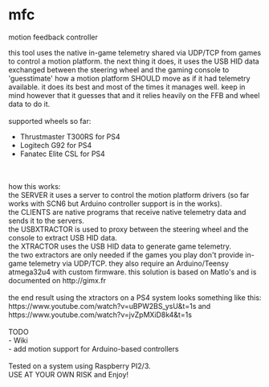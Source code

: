 # mfc
motion feedback controller

this tool uses the native in-game telemetry shared via UDP/TCP from games to control a motion platform.
the next thing it does, it uses the USB HID data exchanged between the steering wheel and the gaming console to 'guesstimate' how a motion platform SHOULD move as if it had telemetry available. it does its best and most of the times it manages well. keep in mind however that it guesses that and it relies heavily on the FFB and wheel data to do it.
<br>
<br>supported wheels so far:
- Thrustmaster T300RS for PS4
- Logitech G92 for PS4
- Fanatec Elite CSL for PS4
<br>
<br>how this works:<br>
the SERVER it uses a server to control the motion platform drivers (so far works with SCN6 but Arduino controller support is in the works).<br>
the CLIENTS are native programs that receive native telemetry data and sends it to the servers.<br>
the USBXTRACTOR is used to proxy between the steering wheel and the console to extract USB HID data.<br>
the XTRACTOR uses the USB HID data to generate game telemetry.<br>
the two extractors are only needed if the games you play don't provide in-game telemetry via UDP/TCP. they also require an Arduino/Teensy atmega32u4 with custom firmware. this solution is based on Matlo's and is documented on http://gimx.fr<br>
<br>
the end result using the xtractors on a PS4 system looks something like this:<br>
https://www.youtube.com/watch?v=uBPW2BS_ysU&t=1s and https://www.youtube.com/watch?v=jvZpMXiD8k4&t=1s
<br>
<br>TODO
<br>- Wiki
<br>- add motion support for Arduino-based controllers
<br>
<br>Tested on a system using Raspberry PI2/3.
<br>
USE AT YOUR OWN RISK and Enjoy!
